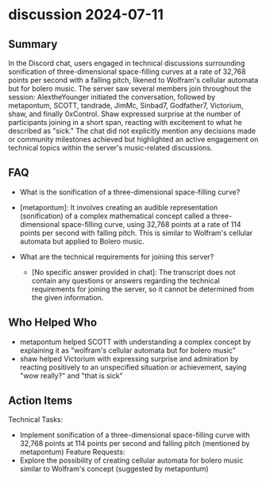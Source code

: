 # discussion 2024-07-11

## Summary

In the Discord chat, users engaged in technical discussions surrounding sonification of three-dimensional space-filling
curves at a rate of 32,768 points per second with a falling pitch, likened to Wolfram's cellular automata but for bolero
music. The server saw several members join throughout the session: AlextheYounger initiated the conversation, followed
by metapontum, SCOTT, tandrade, JimMc, Sinbad7, Godfather7, Victorium, shaw, and finally 0xControl. Shaw expressed
surprise at the number of participants joining in a short span, reacting with excitement to what he described as "sick."
The chat did not explicitly mention any decisions made or community milestones achieved but highlighted an active
engagement on technical topics within the server's music-related discussions.

## FAQ

- What is the sonification of a three-dimensional space-filling curve?
- [metapontum]: It involves creating an audible representation (sonification) of a complex mathematical concept called a
  three-dimensional space-filling curve, using 32,768 points at a rate of 114 points per second with falling pitch. This
  is similar to Wolfram's cellular automata but applied to Bolero music.

- What are the technical requirements for joining this server?
    - [No specific answer provided in chat]: The transcript does not contain any questions or answers regarding the
      technical requirements for joining the server, so it cannot be determined from the given information.

## Who Helped Who

- metapontum helped SCOTT with understanding a complex concept by explaining it as "wolfram's cellular automata but for
  bolero music"
- shaw helped Victorium with expressing surprise and admiration by reacting positively to an unspecified situation or achievement, saying "wow really?" and "that is sick"

## Action Items

Technical Tasks:

- Implement sonification of a three-dimensional space-filling curve with 32,768 points at 114 points per second and
  falling pitch (mentioned by metapontum)
  Feature Requests:
- Explore the possibility of creating cellular automata for bolero music similar to Wolfram's concept (suggested by
  metapontum)
